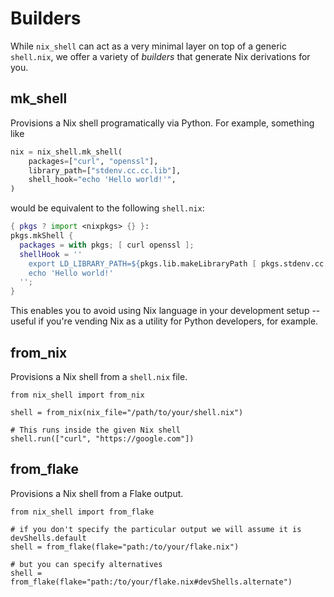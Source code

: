 # Builders

While `nix_shell` can act as a very minimal layer on top of a generic
`shell.nix`, we offer a variety of *builders* that generate Nix
derivations for you.

## mk_shell

Provisions a Nix shell programatically via Python. For example,
something like

```python
nix = nix_shell.mk_shell(
    packages=["curl", "openssl"],
    library_path=["stdenv.cc.cc.lib"],
    shell_hook="echo 'Hello world!'",
)
```

would be equivalent to the following `shell.nix`:

```nix
{ pkgs ? import <nixpkgs> {} }:
pkgs.mkShell {
  packages = with pkgs; [ curl openssl ];
  shellHook = ''
    export LD_LIBRARY_PATH=${pkgs.lib.makeLibraryPath [ pkgs.stdenv.cc.cc.lib ]}:$LD_LIBRARY_PATH
    echo 'Hello world!'
  '';
}
```

This enables you to avoid using Nix language in your development setup
-- useful if you're vending Nix as a utility for Python developers,
for example.

## from_nix

Provisions a Nix shell from a `shell.nix` file.

```
from nix_shell import from_nix

shell = from_nix(nix_file="/path/to/your/shell.nix")

# This runs inside the given Nix shell
shell.run(["curl", "https://google.com"])
```

## from_flake

Provisions a Nix shell from a Flake output.

```
from nix_shell import from_flake

# if you don't specify the particular output we will assume it is devShells.default
shell = from_flake(flake="path:/to/your/flake.nix")

# but you can specify alternatives
shell = from_flake(flake="path:/to/your/flake.nix#devShells.alternate")
```

